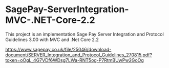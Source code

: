 # SagePay-ServerIntegration-MVC-.NET-Core-2.2
This project is an implementation Sage Pay Server Integration and Protocol Guidelines 3.00 with MVC and .Net Core 2.2

https://www.sagepay.co.uk/file/25046/download-document/SERVER_Integration_and_Protocol_Guidelines_270815.pdf?token=oOgL_4G7VDf6WDsg7LWa-RNT5og-P7RtmBUwPw2GoOg
